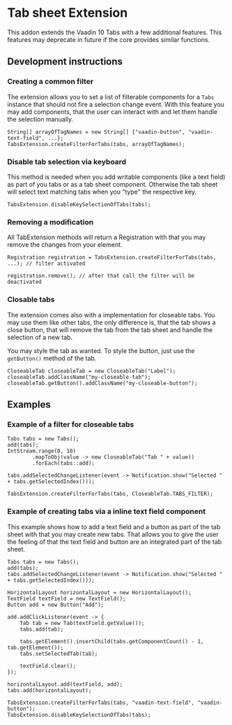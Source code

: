 # Tab sheet Extension

This addon extends the Vaadin 10 Tabs with a few additional features. This features 
may deprecate in future if the core provides similar functions.

## Development instructions

### Creating a common filter

The extension allows you to set a list of filterable components for a `Tabs` instance that should not fire a selection change event. 
With this feature you may add components, that the user can interact with and let them handle the selection manually.

```
String[] arrayOfTagNames = new String[] {"vaadin-button", "vaadin-text-field", ...};
TabsExtension.createFilterForTabs(tabs, arrayOfTagNames);
```

### Disable tab selection via keyboard

This method is needed when you add writable components (like a text field) as part of you
tabs or as a tab sheet component. Otherwise the tab sheet will select text matching tabs when
you "type" the respective key.
```
TabsExtension.disableKeySelectionOfTabs(tabs);
```

### Removing a modification

All TabExtension methods will return a Registration with that you may remove the changes from your element.

```
Registration registration = TabsExtension.createFilterForTabs(tabs, ...); // filter activated

registration.remove(); // after that call the filter will be deactivated
```

### Closable tabs

The extension comes also with a implementation for closeable tabs. You may use them like other tabs, the only
difference is, that the tab shows a close button, that will remove the tab from the tab sheet and handle
the selection of a new tab.

You may style the tab as wanted. To style the button, just use the `getButton()` method of the tab.
```
CloseableTab closeableTab = new CloseableTab("Label");
closeableTab.addClassName("my-closeable-tab");
closeableTab.getButton().addClassName("my-closeable-button");
```

## Examples
### Example of a filter for closeable tabs

```
Tabs tabs = new Tabs();
add(tabs);
IntStream.range(0, 10)
        .mapToObj(value -> new CloseableTab("Tab " + value))
        .forEach(tabs::add);

tabs.addSelectedChangeListener(event -> Notification.show("Selected " + tabs.getSelectedIndex()));

TabsExtension.createFilterForTabs(tabs, CloseableTab.TABS_FILTER);
```

### Example of creating tabs via a inline text field component

This example shows how to add a text field and a button as part of the tab sheet with 
that you may create new tabs. That allows you to give the user the feeling of that the
text field and button are an integrated part of the tab sheet.

```
Tabs tabs = new Tabs();
add(tabs);
tabs.addSelectedChangeListener(event -> Notification.show("Selected " + tabs.getSelectedIndex()));

HorizontalLayout horizontalLayout = new HorizontalLayout();
TextField textField = new TextField();
Button add = new Button("Add");

add.addClickListener(event -> {
    Tab tab = new Tab(textField.getValue());
    tabs.add(tab);

    tabs.getElement().insertChild(tabs.getComponentCount() - 1, tab.getElement());
    tabs.setSelectedTab(tab); 

    textField.clear();
});

horizontalLayout.add(textField, add);
tabs.add(horizontalLayout);

TabsExtension.createFilterForTabs(tabs, "vaadin-text-field", "vaadin-button");
TabsExtension.disableKeySelectionOfTabs(tabs);
```
